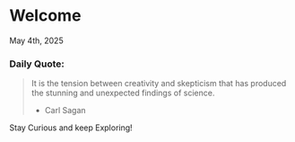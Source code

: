 # Welcome

May 4th, 2025

### Daily Quote:
> It is the tension between creativity and skepticism that has produced the stunning and unexpected findings of science.
> 	- Carl Sagan

Stay Curious and keep Exploring!
